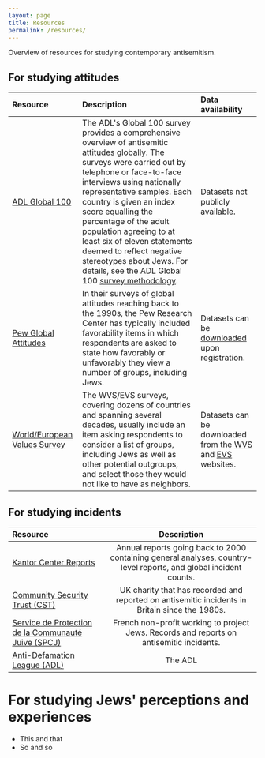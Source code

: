 ```yaml
---
layout: page
title: Resources
permalink: /resources/
---
```


Overview of resources for studying contemporary antisemitism.

## For studying attitudes

| Resource | Description | Data availability |
|:--------|:-------|:-------|
| [ADL Global 100](https://global100.adl.org/map) | The ADL's Global 100 survey provides a comprehensive overview of antisemitic attitudes globally. The surveys were carried out by telephone or face-to-face interviews using nationally representative samples. Each country is given an index score equalling the percentage of the adult population agreeing to at least six of eleven statements deemed to reflect negative stereotypes about Jews. For details, see the ADL Global 100 [survey methodology](https://global100.adl.org/about/global100). | Datasets not publicly available.
| [Pew Global Attitudes](https://www.pewresearch.org/global/datasets/)  | In their surveys of global attitudes reaching back to the 1990s, the Pew Research Center has typically included favorability items in which respondents are asked to state how favorably or unfavorably they view a number of groups, including Jews. | Datasets can be [downloaded](https://www.pewresearch.org/global/datasets/) upon registration.
| [World/European Values Survey](https://www.worldvaluessurvey.org/wvs.jsp) | The WVS/EVS surveys, covering dozens of countries and spanning several decades, usually include an item asking respondents to consider a list of groups, including Jews as well as other potential outgroups, and select those they would not like to have as neighbors. | Datasets can be downloaded from the [WVS](https://www.worldvaluessurvey.org/WVSContents.jsp) and [EVS](https://europeanvaluesstudy.eu/methodology-data-documentation/data-and-documentation/) websites.


## For studying incidents

| Resource | Description |
|:--------|:-------:|
| [Kantor Center Reports](https://en-humanities.tau.ac.il/kantor/rerearch/annual_reports) | Annual reports going back to 2000 containing general analyses, country-level reports, and global incident counts.
| [Community Security Trust (CST)](https://cst.org.uk/research/cst-publications) | UK charity that has recorded and reported on antisemitic incidents in Britain since the 1980s.
| [Service de Protection de la Communauté Juive (SPCJ)](https://www.antisemitisme.fr/) | French non-profit working to project Jews. Records and reports on antisemitic incidents.
| [Anti-Defamation League (ADL)](https://www.adl.org/) | The ADL 

# For studying Jews' perceptions and experiences

- This and that
- So and so


[jekyll-organization]: https://github.com/jekyll